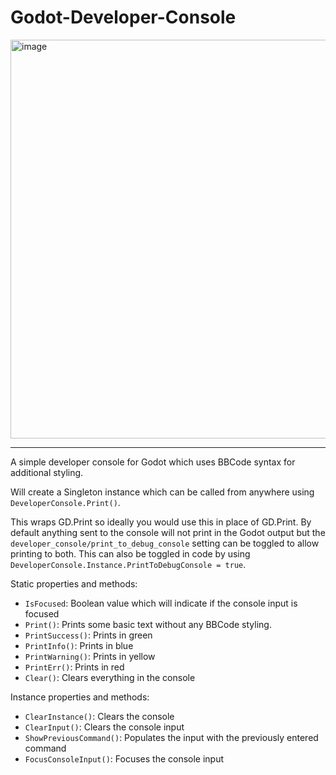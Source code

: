 # Godot-Developer-Console

<img width="1143" height="638" alt="image" src="https://github.com/user-attachments/assets/63a179a7-6904-4ed1-aeec-713298d006d6" />

---

A simple developer console for Godot which uses BBCode syntax for additional styling.

Will create a Singleton instance which can be called from anywhere using `DeveloperConsole.Print()`.

This wraps GD.Print so ideally you would use this in place of GD.Print. By default anything sent to the console will not print in the Godot output but the `developer_console/print_to_debug_console` setting can be toggled to allow printing to both. This can also be toggled in code by using `DeveloperConsole.Instance.PrintToDebugConsole = true`.

Static properties and methods:
- `IsFocused`: Boolean value which will indicate if the console input is focused
- `Print()`: Prints some basic text without any BBCode styling.
- `PrintSuccess()`: Prints in green
- `PrintInfo()`: Prints in blue
- `PrintWarning()`: Prints in yellow
- `PrintErr()`: Prints in red
- `Clear()`: Clears everything in the console

Instance properties and methods:
- `ClearInstance()`: Clears the console
- `ClearInput()`: Clears the console input
- `ShowPreviousCommand()`: Populates the input with the previously entered command
- `FocusConsoleInput()`: Focuses the console input
